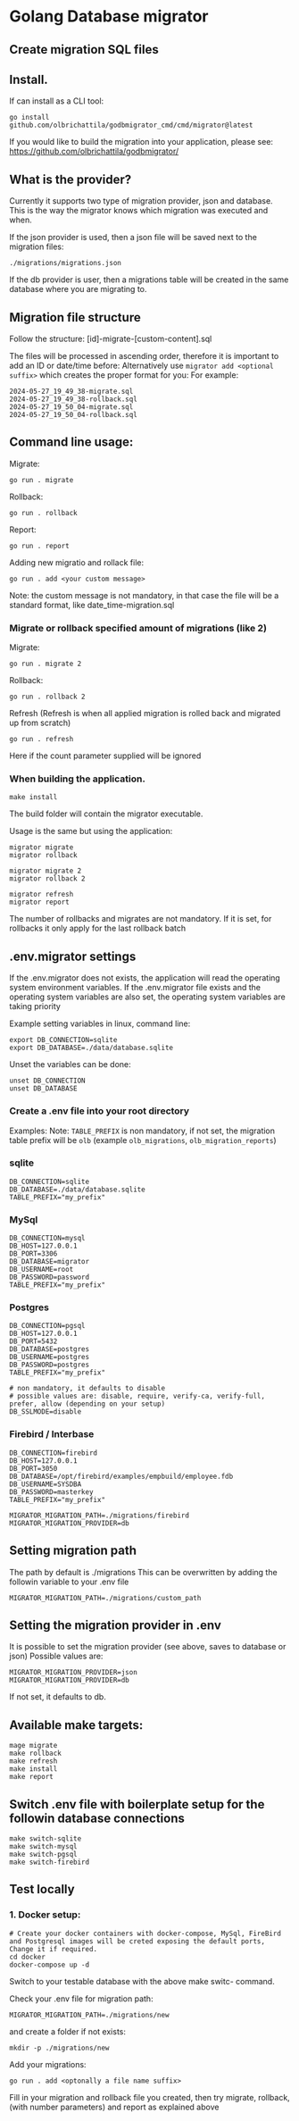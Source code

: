 # Golang Database migrator

## Create migration SQL files

## Install.

If can install as a CLI tool:
```
go install github.com/olbrichattila/godbmigrator_cmd/cmd/migrator@latest
```


If you would like to build the migration into your application, please see:
https://github.com/olbrichattila/godbmigrator/


## What is the provider?
Currently it supports two type of migration provider, json and database.
This is the way the migrator knows which migration was executed and when.

If the json provider is used, then a json file will be saved next to the migration files:
```
./migrations/migrations.json
```

If the db provider is user, then a migrations table will be created in the same database where you are migrating to.

## Migration file structure
Follow the structure:
[id]-migrate-[custom-content].sql

The files will be processed in ascending order, therefore it is important to add an ID or date/time before:
Alternatively use ```migrator add <optional suffix>``` which creates the proper format for you:
For example:
```
2024-05-27_19_49_38-migrate.sql
2024-05-27_19_49_38-rollback.sql
2024-05-27_19_50_04-migrate.sql
2024-05-27_19_50_04-rollback.sql
```

## Command line usage:
Migrate:
```
go run . migrate
```

Rollback:
```
go run . rollback
```

Report:
```
go run . report
```

Adding new migratio and rollack file:
```
go run . add <your custom message>
```
Note: the custom message is not mandatory, in that case the file will be a standard format, like date_time-migration.sql

### Migrate or rollback specified amount of migrations (like 2)
Migrate:
```
go run . migrate 2
```

Rollback:
```
go run . rollback 2
```
Refresh
(Refresh is when all applied migration is rolled back and migrated up from scratch)
```
go run . refresh
```
Here if the count parameter supplied will be ignored


### When building the application.
```
make install
```
The build folder will contain the migrator executable.

Usage is the same but using the application:

```
migrator migrate
migrator rollback

migrator migrate 2
migrator rollback 2

migrator refresh
migrator report
```

The number of rollbacks and migrates are not mandatory.
If it is set, for rollbacks it only apply for the last rollback batch

## .env.migrator settings

If the .env.migrator does not exists, the application will read the operating system environment variables.
If the .env.migrator file exists and the operating system variables are also set, the operating system variables are taking priority

Example setting variables in linux, command line:
```
export DB_CONNECTION=sqlite
export DB_DATABASE=./data/database.sqlite
```

Unset the variables can be done:
```
unset DB_CONNECTION
unset DB_DATABASE
```

### Create a .env file into your root directory
Examples:
Note: ```TABLE_PREFIX``` is non mandatory, if not set, the migration table prefix will be ```olb``` (example ```olb_migrations```, ```olb_migration_reports```)

### sqlite
```
DB_CONNECTION=sqlite
DB_DATABASE=./data/database.sqlite
TABLE_PREFIX="my_prefix"
```

### MySql
```
DB_CONNECTION=mysql
DB_HOST=127.0.0.1
DB_PORT=3306
DB_DATABASE=migrator
DB_USERNAME=root
DB_PASSWORD=password
TABLE_PREFIX="my_prefix"
```

### Postgres
```
DB_CONNECTION=pgsql
DB_HOST=127.0.0.1
DB_PORT=5432
DB_DATABASE=postgres
DB_USERNAME=postgres
DB_PASSWORD=postgres
TABLE_PREFIX="my_prefix"

# non mandatory, it defaults to disable
# possible values are: disable, require, verify-ca, verify-full, prefer, allow (depending on your setup)
DB_SSLMODE=disable
```

### Firebird / Interbase
```
DB_CONNECTION=firebird
DB_HOST=127.0.0.1
DB_PORT=3050
DB_DATABASE=/opt/firebird/examples/empbuild/employee.fdb
DB_USERNAME=SYSDBA
DB_PASSWORD=masterkey
TABLE_PREFIX="my_prefix"

MIGRATOR_MIGRATION_PATH=./migrations/firebird
MIGRATOR_MIGRATION_PROVIDER=db
```

## Setting migration path
The path by default is ./migrations
This can be overwritten by adding the followin variable to your .env file
```
MIGRATOR_MIGRATION_PATH=./migrations/custom_path
```

## Setting the migration provider in .env
It is possible to set the migration provider (see above, saves to database or json)
Possible values are:
```
MIGRATOR_MIGRATION_PROVIDER=json
MIGRATOR_MIGRATION_PROVIDER=db
```
If not set, it defaults to db.

## Available make targets:
```
mage migrate
make rollback
make refresh
make install
make report
```
## Switch .env file with boilerplate setup for the followin database connections
```
make switch-sqlite
make switch-mysql
make switch-pgsql
make switch-firebird
```

## Test locally
### 1. Docker setup:

```
# Create your docker containers with docker-compose, MySql, FireBird and Postgresql images will be creted exposing the default ports, Change it if required.
cd docker
docker-compose up -d
```

Switch to your testable database with the above make switc-<dbengine> command.

Check your .env file for migration path:

```
MIGRATOR_MIGRATION_PATH=./migrations/new
```

and create a folder if not exists:
```
mkdir -p ./migrations/new
```

Add your migrations:
```
go run . add <optonally a file name suffix>
```

Fill in your migration and rollback file you created, then try migrate, rollback, (with number parameters) and report as explained above

